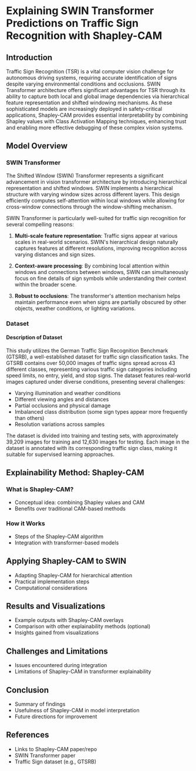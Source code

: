 # Explaining SWIN Transformer Predictions on Traffic Sign Recognition with Shapley-CAM

## Introduction

Traffic Sign Recognition (TSR) is a vital computer vision challenge for autonomous driving systems, requiring accurate identification of signs despite varying environmental conditions and occlusions. SWIN Transformer architecture offers significant advantages for TSR through its ability to capture both local and global image dependencies via hierarchical feature representation and shifted windowing mechanisms. As these sophisticated models are increasingly deployed in safety-critical applications, Shapley-CAM provides essential interpretability by combining Shapley values with Class Activation Mapping techniques, enhancing trust and enabling more effective debugging of these complex vision systems.

## Model Overview
### SWIN Transformer

The Shifted Window (SWIN) Transformer represents a significant advancement in vision transformer architecture by introducing hierarchical representation and shifted windows. SWIN implements a hierarchical structure with varying window sizes across different layers. This design efficiently computes self-attention within local windows while allowing for cross-window connections through the window-shifting mechanism.

SWIN Transformer is particularly well-suited for traffic sign recognition for several compelling reasons:

1. **Multi-scale feature representation**: Traffic signs appear at various scales in real-world scenarios. SWIN's hierarchical design naturally captures features at different resolutions, improving recognition across varying distances and sign sizes.

2. **Context-aware processing**: By combining local attention within windows and connections between windows, SWIN can simultaneously focus on fine details of sign symbols while understanding their context within the broader scene.

3. **Robust to occlusions**: The transformer's attention mechanism helps maintain performance even when signs are partially obscured by other objects, weather conditions, or lighting variations.

### Dataset

#### Description of Dataset
This study utilizes the German Traffic Sign Recognition Benchmark (GTSRB), a well-established dataset for traffic sign classification tasks. The GTSRB contains over 50,000 images of traffic signs spread across 43 different classes, representing various traffic sign categories including speed limits, no entry, yield, and stop signs. The dataset features real-world images captured under diverse conditions, presenting several challenges:

- Varying illumination and weather conditions
- Different viewing angles and distances
- Partial occlusions and physical damage
- Imbalanced class distribution (some sign types appear more frequently than others)
- Resolution variations across samples

The dataset is divided into training and testing sets, with approximately 39,209 images for training and 12,630 images for testing. Each image in the dataset is annotated with its corresponding traffic sign class, making it suitable for supervised learning approaches.


## Explainability Method: Shapley-CAM
### What is Shapley-CAM?
- Conceptual idea: combining Shapley values and CAM
- Benefits over traditional CAM-based methods

### How it Works
- Steps of the Shapley-CAM algorithm
- Integration with transformer-based models

## Applying Shapley-CAM to SWIN
- Adapting Shapley-CAM for hierarchical attention
- Practical implementation steps
- Computational considerations

## Results and Visualizations
- Example outputs with Shapley-CAM overlays
- Comparison with other explainability methods (optional)
- Insights gained from visualizations

## Challenges and Limitations
- Issues encountered during integration
- Limitations of Shapley-CAM in transformer explainability

## Conclusion
- Summary of findings
- Usefulness of Shapley-CAM in model interpretation
- Future directions for improvement

## References
- Links to Shapley-CAM paper/repo
- SWIN Transformer paper
- Traffic Sign dataset (e.g., GTSRB)

